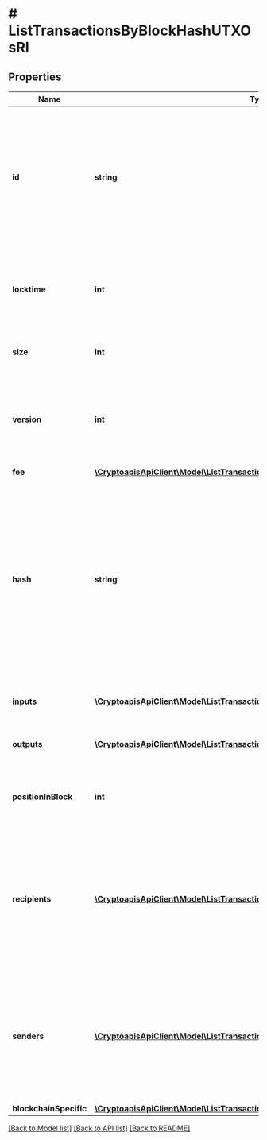 # # ListTransactionsByBlockHashUTXOsRI

## Properties

Name | Type | Description | Notes
------------ | ------------- | ------------- | -------------
**id** | **string** | Represents the unique identifier of a transaction, i.e. it could be &#x60;transactionId&#x60; in UTXO-based protocols like Bitcoin, and transaction &#x60;hash&#x60; in Ethereum blockchain. |
**locktime** | **int** | Represents the time at which a particular transaction can be added to the blockchain. |
**size** | **int** | Represents the total size of this transaction. |
**version** | **int** | Numeric representation of the transaction Represents the transaction version number. |
**fee** | [**\CryptoapisApiClient\Model\ListTransactionsByBlockHashUTXOsRIFee**](ListTransactionsByBlockHashUTXOsRIFee.md) |  |
**hash** | **string** | Represents the same as &#x60;transactionId&#x60; for account-based protocols like Ethereum, while it could be different in UTXO-based protocols like Bitcoin. E.g., in UTXO-based protocols &#x60;hash&#x60; is different from &#x60;transactionId&#x60; for SegWit transactions. |
**inputs** | [**\CryptoapisApiClient\Model\ListTransactionsByBlockHashUTXOsRIInputsInner[]**](ListTransactionsByBlockHashUTXOsRIInputsInner.md) | Object Array representation of transaction inputs |
**outputs** | [**\CryptoapisApiClient\Model\ListTransactionsByBlockHashUTXOsRIOutputsInner[]**](ListTransactionsByBlockHashUTXOsRIOutputsInner.md) | Object Array representation of transaction outputs |
**positionInBlock** | **int** | Represents the index position of the transaction in the specific block. |
**recipients** | [**\CryptoapisApiClient\Model\ListTransactionsByBlockHashUTXOsRIRecipientsInner[]**](ListTransactionsByBlockHashUTXOsRIRecipientsInner.md) | Represents a list of recipient addresses with the respective amounts. In account-based protocols like Ethereum there is only one address in this list. |
**senders** | [**\CryptoapisApiClient\Model\ListTransactionsByBlockHashUTXOsRISendersInner[]**](ListTransactionsByBlockHashUTXOsRISendersInner.md) | Represents a list of sender addresses with the respective amounts. In account-based protocols like Ethereum there is only one address in this list. |
**blockchainSpecific** | [**\CryptoapisApiClient\Model\ListTransactionsByBlockHashUTXOsRIBSZ**](ListTransactionsByBlockHashUTXOsRIBSZ.md) |  | [optional]

[[Back to Model list]](../../README.md#models) [[Back to API list]](../../README.md#endpoints) [[Back to README]](../../README.md)
